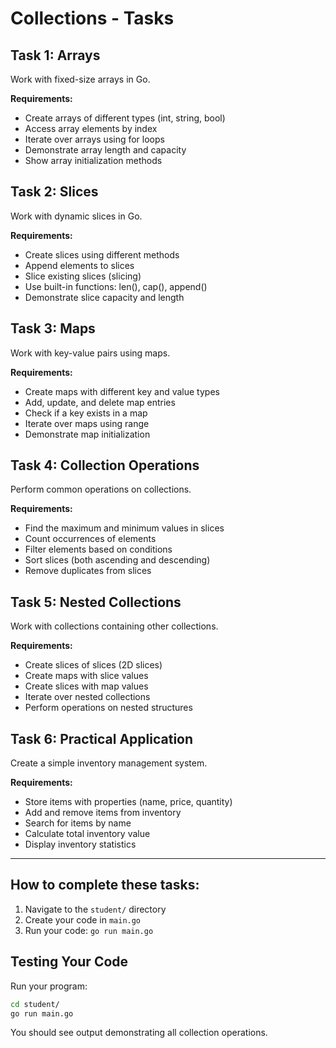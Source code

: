 # Collections - Tasks

## Task 1: Arrays
Work with fixed-size arrays in Go.

**Requirements:**
- Create arrays of different types (int, string, bool)
- Access array elements by index
- Iterate over arrays using for loops
- Demonstrate array length and capacity
- Show array initialization methods

## Task 2: Slices
Work with dynamic slices in Go.

**Requirements:**
- Create slices using different methods
- Append elements to slices
- Slice existing slices (slicing)
- Use built-in functions: len(), cap(), append()
- Demonstrate slice capacity and length

## Task 3: Maps
Work with key-value pairs using maps.

**Requirements:**
- Create maps with different key and value types
- Add, update, and delete map entries
- Check if a key exists in a map
- Iterate over maps using range
- Demonstrate map initialization

## Task 4: Collection Operations
Perform common operations on collections.

**Requirements:**
- Find the maximum and minimum values in slices
- Count occurrences of elements
- Filter elements based on conditions
- Sort slices (both ascending and descending)
- Remove duplicates from slices

## Task 5: Nested Collections
Work with collections containing other collections.

**Requirements:**
- Create slices of slices (2D slices)
- Create maps with slice values
- Create slices with map values
- Iterate over nested collections
- Perform operations on nested structures

## Task 6: Practical Application
Create a simple inventory management system.

**Requirements:**
- Store items with properties (name, price, quantity)
- Add and remove items from inventory
- Search for items by name
- Calculate total inventory value
- Display inventory statistics

---

## How to complete these tasks:

1. Navigate to the `student/` directory
2. Create your code in `main.go`
3. Run your code: `go run main.go`


## Testing Your Code

Run your program:
```bash
cd student/
go run main.go
```

You should see output demonstrating all collection operations.